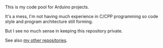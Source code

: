 This is my code pool for Arduino projects.

It's a mess, I'm not having much experience in C/CPP programming
so code style and program architecture still forming.

But I see no much sense in keeping this repository private.

See also [my other repositories][repos].

[repos]: https://github.com/martin-eden/contents
